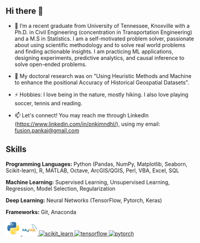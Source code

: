 ## Hi there 👋

- 🔭 I’m a recent graduate from University of Tennessee, Knoxville with a Ph.D. in Civil Engineering (concentration in Transportation Engineering) and a M.S in Statistics. I am a self-motivated problem solver, passionate about using scientific methodology and to solve real world problems and finding actionable insights. I am practicing ML applications, designing experiments, predictive analytics, and causal inference to solve open-ended problems.

- 🌱 My doctoral research was on "Using Heuristic Methods and Machine to enhance the positional Accuracy of Historical Geospatial Datasets". 

- ⚡ Hobbies: I love being in the nature, mostly hiking. I also love playing soccer, tennis and reading. 

- 📫 Let's connect! You may reach me through LinkedIn (https://www.linkedin.com/in/pnkjmndhl/), using my email: fusion.pankaj@gmail.com

<!---
pnkjmndhl/pnkjmndhl is a ✨ special ✨ repository because its `README.md` (this file) appears on your GitHub profile.
You can click the Preview link to take a look at your changes.
--->


## Skills

**Programming Languages:** Python (Pandas, NumPy, Matplotlib, Seaborn, Scikit-learn), R, MATLAB, Octave, ArcGIS/QGIS, Perl, VBA, Excel, SQL

**Machine Learning:** Supervised Learning, Unsupervised Learning, Regression, Model Selection, Regularization

**Deep Learning:** Neural Networks (TensorFlow, Pytorch, Keras)

**Frameworks:** Git, Anaconda 

</a> <a href="https://www.python.org" target="_blank"> <img src="https://raw.githubusercontent.com/devicons/devicon/master/icons/python/python-original.svg" alt="python" width="40" height="40"/> 
</a> <a href="https://www.mysql.com/" target="_blank"> <img src="https://raw.githubusercontent.com/devicons/devicon/master/icons/mysql/mysql-original-wordmark.svg" alt="mysql" width="40" height="40"/> 
</a> <a href="https://scikit-learn.org/" target="_blank"> <img src="https://upload.wikimedia.org/wikipedia/commons/0/05/Scikit_learn_logo_small.svg" alt="scikit_learn" width="40" height="40"/> 
</a> <a href="https://www.tensorflow.org" target="_blank"> <img src="https://www.vectorlogo.zone/logos/tensorflow/tensorflow-icon.svg" alt="tensorflow" width="40" height="40"/>
</a> <a href="https://pytorch.org/" target="_blank"> <img src="https://www.vectorlogo.zone/logos/pytorch/pytorch-icon.svg" alt="pytorch" width="40" height="40"/> 

</a> 
</p>


















